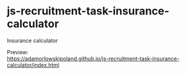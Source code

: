 # js-recruitment-task-insurance-calculator
Insurance calculator

Preview:  
https://adamorlowskipoland.github.io/js-recruitment-task-insurance-calculator/index.html